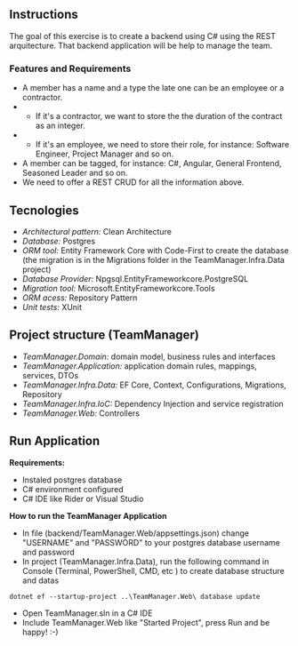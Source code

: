 ## Instructions

The goal of this exercise is to create a backend using C# using the REST arquitecture. That backend application will be help to manage the team.

### Features and Requirements
- A member has a name and a type the late one can be an employee or a contractor.
- - If it's a contractor, we want to store the the duration of the contract as an integer.
- - If it's an employee, we need to store their role, for instance: Software Engineer, Project Manager and so on.
- A member can be tagged, for instance: C#, Angular, General Frontend, Seasoned Leader and so on.
- We need to offer a REST CRUD for all the information above.

## Tecnologies

- _Architectural pattern:_ Clean Architecture
- _Database:_ Postgres 
- _ORM tool:_ Entity Framework Core with Code-First to create the database (the migration is in the Migrations folder in the TeamManager.Infra.Data project)
- _Database Provider:_ Npgsql.EntityFrameworkcore.PostgreSQL
- _Migration tool:_ Microsoft.EntityFrameworkcore.Tools
- _ORM acess:_ Repository Pattern
- _Unit tests:_ XUnit

## Project structure (TeamManager)

- _TeamManager.Domain:_ domain model, business rules and interfaces
- _TeamManager.Application:_ application domain rules, mappings, services, DTOs
- _TeamManager.Infra.Data:_ EF Core, Context, Configurations, Migrations, Repository
- _TeamManager.Infra.IoC:_ Dependency Injection and service registration
- _TeamManager.Web:_ Controllers

## Run Application
**Requirements:**
- Instaled postgres database
- C# environment configured
- C# IDE like Rider or Visual Studio

**How to run the TeamManager Application**
- In file (backend/TeamManager.Web/appsettings.json) change "USERNAME" and "PASSWORD" to your postgres database username and password
- In project (TeamManager.Infra.Data), run the following command in Console (Terminal, PowerShell, CMD, etc ) to create database structure and datas
 
 ```console
dotnet ef --startup-project ..\TeamManager.Web\ database update
```  
- Open TeamManager.sln in a C# IDE
- Include TeamManager.Web like "Started Project", press Run and be happy! :-)
